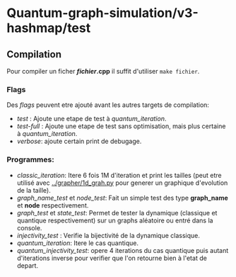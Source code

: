 # Quantum-graph-simulation/v3-hashmap/test

## Compilation

Pour compiler un ficher **_fichier_.cpp** il suffit d'utiliser `make fichier`.

### Flags

Des _flags_ peuvent etre ajouté avant les autres targets de compilation:

 - _test_ : Ajoute une etape de test à _quantum\_iteration_.
 - _test-full_ : Ajoute une etape de test sans optimisation, mais plus certaine à _quantum\_iteration_.
 - _verbose_: ajoute certain print de debugage.

### Programmes:

 - _classic\_iteration_: Itere 6 fois 1M d'iteration et print les tailles (peut etre utilisé avec [../grapher/1d_grah.py](../grapher/1d_grah.py) pour generer un graphique d'evolution de la taille).
 - _graph\_name\_test_ et _node\_test_: Fait un simple test des type **graph_name** et **node** respectivement.
 - _graph\_test_ et _state\_test_: Permet de tester la dynamique (classique et quantique respectivement) sur un graphs aléatoire ou entré dans la console.
 - _injectivity\_test_ : Verifie la bijectivité de la dynamique classique.
 - _quantum\_iteration_: Itere le cas quantique.
 - _quantum\_injectivity\_test_: opere 4 iterations du cas quantique puis autant d'iterations inverse pour verifier que l'on retourne bien à l'etat de depart.